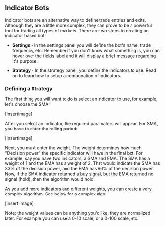 ## Indicator Bots

Indicator bots are an alternative way to define trade entries and exits. Although they are a little more complex,
they can prove to be a powerful tool for trading all types of markets. There are two steps to creating an indicator
based bot: 


* **Settings** - In the settings panel you will define the bot's name, trade frequency, etc. Remember if you don't 
know what something is, you can hover over the fields label and it will display a brief message regarding it's 
purpose.

* **Strategy** - In the strategy panel, you define the indicators to use. Read on to learn how to setup a combonation of indicators. 


### Defining a Strategy
The first thing you will want to do is select an indicator to use, for example, let's choose the SMA:

[insertimage]

After you select an indicator, the required paramaters will appear. For SMA, you have to enter the rolling period:

[insertimage]

Next, you must enter the weight. The weight determines how much "Decision power" the specific indicator will have in
the final bot. For example, say you have two indicators, a SMA and EMA. The SMA has a weight of 1 and the EMA has a weight
of 2. That would indicate the SMA has 33% of the decision power, and the EMA has 66% of the decision power. Now, if the 
SMA indicator returned a buy signal, but the EMA returned no signal (hold), then the algorithm would hold. 

As you add more indicators and different weights, you can create a very complex algorithm. See below for a complex algo:

[insert image]

Note: the weight values can be anything you'd like, they are normalized later. For example you can use a 0-10 scale, or a 0-100 scale, etc.
